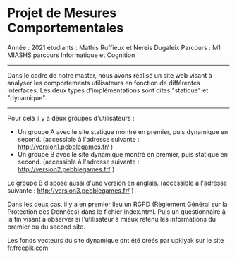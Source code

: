 # Projet de Mesures Comportementales

Année : 2021
étudiants : Mathis Ruffieux et Nereis Dugaleix
Parcours : M1 MIASHS parcours Informatique et Cognition

----------------------------------------------
Dans le cadre de notre master, nous avons réalisé un site web visant à analyser les comportements utilisateurs en fonction de différentes interfaces. 
Les deux types d'implémentations sont dites "statique" et "dynamique".

----------------------------------------------
Pour celà il y a deux groupes d'utilisateurs :
- Un groupe A avec le site statique montré en premier, puis dynamique en second.
(accessible à l'adresse suivante : http://version1.pebblegames.fr/ )
- Un groupe B avec le site dynamique montré en premier, puis statique en second.
(accessible à l'adresse suivante : http://version2.pebblegames.fr/ )

Le groupe B dispose aussi d'une version en anglais. 
(accessible à l'adresse suivante : http://version3.pebblegames.fr/ )

Dans les deux cas, il y a en premier lieu un RGPD (Règlement Général sur la Protection des Données) dans le fichier index.html.
Puis un questionnaire à la fin visant à observer si l'utilisateur à mieux retenu les informations du premier ou du second site. 

Les fonds vecteurs du site dynamique ont été créés par upklyak sur le site fr.freepik.com

